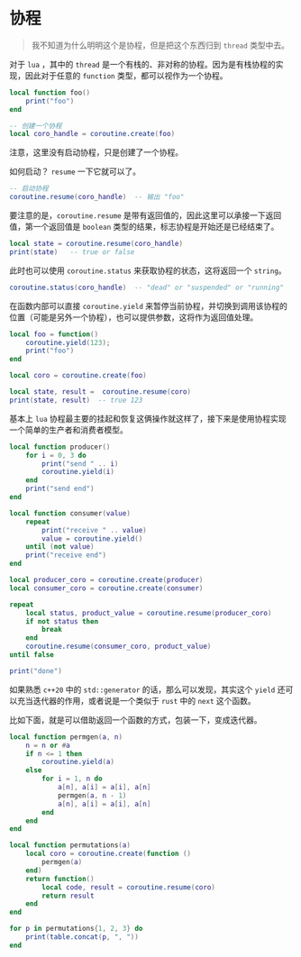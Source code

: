 # 协程

> 我不知道为什么明明这个是协程，但是把这个东西归到 `thread` 类型中去。

对于 `lua` ，其中的 `thread` 是一个有栈的、非对称的协程。因为是有栈协程的实现，因此对于任意的 `function` 类型，都可以视作为一个协程。

```lua
local function foo()
    print("foo")
end

-- 创建一个协程
local coro_handle = coroutine.create(foo)
```

注意，这里没有启动协程，只是创建了一个协程。

如何启动？ `resume` 一下它就可以了。

```lua
-- 启动协程
coroutine.resume(coro_handle)  -- 输出 "foo"
```

要注意的是，`coroutine.resume` 是带有返回值的，因此这里可以承接一下返回值，第一个返回值是 `boolean` 类型的结果，标志协程是开始还是已经结束了。

```lua
local state = coroutine.resume(coro_handle)
print(state)   -- true or false
```

此时也可以使用 `coroutine.status` 来获取协程的状态，这将返回一个 `string`。

```lua
coroutine.status(coro_handle)  -- "dead" or "suspended" or "running"
```

在函数内部可以直接 `coroutine.yield` 来暂停当前协程，并切换到调用该协程的位置（可能是另外一个协程），也可以提供参数，这将作为返回值处理。

```lua
local foo = function()
    coroutine.yield(123);
    print("foo")
end

local coro = coroutine.create(foo)

local state, result =  coroutine.resume(coro)
print(state, result)  -- true 123
```

基本上 `lua` 协程最主要的挂起和恢复这俩操作就这样了，接下来是使用协程实现一个简单的生产者和消费者模型。

```lua
local function producer()
    for i = 0, 3 do
        print("send " .. i)
        coroutine.yield(i)
    end
    print("send end")
end

local function consumer(value)
    repeat
        print("receive " .. value)
        value = coroutine.yield()
    until (not value)
    print("receive end")
end

local producer_coro = coroutine.create(producer)
local consumer_coro = coroutine.create(consumer)

repeat
    local status, product_value = coroutine.resume(producer_coro)
    if not status then
        break
    end
    coroutine.resume(consumer_coro, product_value)
until false

print("done")
```

如果熟悉 `c++20` 中的 `std::generator` 的话，那么可以发现，其实这个 `yield` 还可以充当迭代器的作用，或者说是一个类似于 `rust` 中的 `next` 这个函数。

比如下面，就是可以借助返回一个函数的方式，包装一下，变成迭代器。

```lua
local function permgen(a, n)
    n = n or #a
    if n <= 1 then
        coroutine.yield(a)
    else
        for i = 1, n do
            a[n], a[i] = a[i], a[n]
            permgen(a, n - 1)
            a[n], a[i] = a[i], a[n]
        end
    end
end

local function permutations(a)
    local coro = coroutine.create(function ()
        permgen(a)
    end)
    return function()
        local code, result = coroutine.resume(coro)
        return result
    end
end

for p in permutations{1, 2, 3} do
    print(table.concat(p, ", "))
end
```